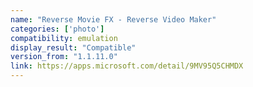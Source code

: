 ```yaml
---
name: "Reverse Movie FX - Reverse Video Maker"
categories: ['photo']
compatibility: emulation
display_result: "Compatible"
version_from: "1.1.11.0"
link: https://apps.microsoft.com/detail/9MV95Q5CHMDX
---
```

